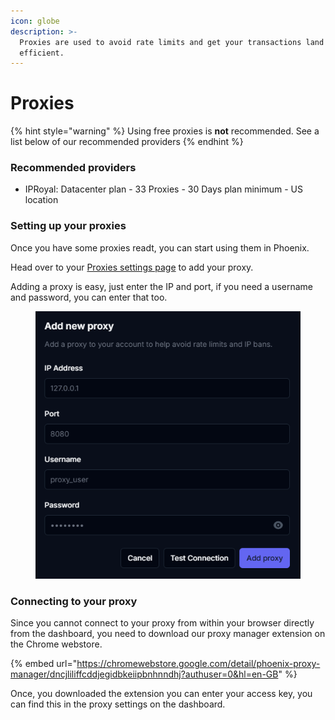 ```yaml
---
icon: globe
description: >-
  Proxies are used to avoid rate limits and get your transactions land more
  efficient.
---
```


# Proxies

{% hint style="warning" %}
Using free proxies is **not** recommended. See a list below of our recommended providers
{% endhint %}

### Recommended providers

* IPRoyal: Datacenter plan - 33 Proxies - 30 Days plan minimum - US location

### Setting up your proxies

Once you have some proxies readt, you can start using them in Phoenix.

Head over to your [Proxies settings page](https://dashboard.phoenixtools.app/settings/proxies) to add your proxy.

Adding a proxy is easy, just enter the IP and port, if you need a username and password, you can enter that too.

<figure><img src="../.gitbook/assets/image.png" alt=""><figcaption></figcaption></figure>

### Connecting to your proxy

Since you cannot connect to your proxy from within your browser directly from the dashboard, you need to download our proxy manager extension on the Chrome webstore.



{% embed url="https://chromewebstore.google.com/detail/phoenix-proxy-manager/dncjliliffcddjegidbkeiipbnhnndhj?authuser=0&hl=en-GB" %}

Once, you downloaded the extension you can enter your access key, you can find this in the proxy settings on the dashboard.
